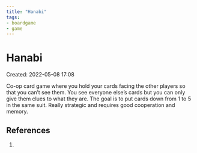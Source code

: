 ```yaml
---
title: "Hanabi"
tags:
- boardgame
- game
---
```


# Hanabi
Created: 2022-05-08 17:08  

Co-op card game where you hold your cards facing the other players so that you can’t see them. You see everyone else’s cards but you can only give them clues to what they are. The goal is to put cards down from 1 to 5 in the same suit. Really strategic and requires good cooperation and memory.

## References
1. 

